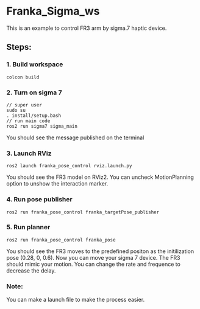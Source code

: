 # Franka_Sigma_ws

This is an example to control FR3 arm by sigma.7 haptic device. 

## Steps:

### 1. Build workspace

```
colcon build
```

### 2. Turn on sigma 7

```
// super user
sudo su
. install/setup.bash
// run main code
ros2 run sigma7 sigma_main
```

You should see the message published on the terminal

### 3. Launch RViz

```
ros2 launch franka_pose_control rviz.launch.py
```

You should see the FR3 model on RViz2. You can uncheck MotionPlanning option to unshow the interaction marker. 

### 4. Run pose publisher

```
ros2 run franka_pose_control franka_targetPose_publisher
```

### 5. Run planner

```
ros2 run franka_pose_control franka_pose
```

You should see the FR3 moves to the predefined positon as the initilization pose (0.28, 0, 0.6). Now you can move your sigma 7 device. The FR3 should mimic your motion. You can change the rate and frequence to decrease the delay. 

### Note:

You can make a launch file to make the process easier.
